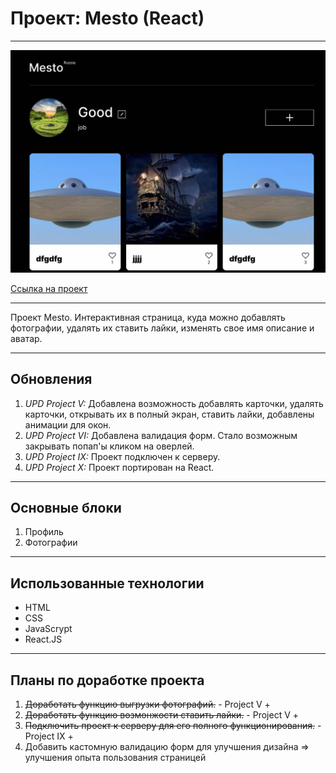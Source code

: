 # Проект: Mesto (React)

------------------

![Скриншот](./screenshot.jpg)

[Ссылка на проект](https://thebarbakov.github.io/mesto/)

------------------

Проект Mesto. Интерактивная страница, куда можно добавлять фотографии, удалять их ставить лайки, изменять свое имя описание и аватар.

------------------

## Обновления

1. _UPD Project V:_ Добавлена возможность добавлять карточки, удалять карточки, открывать их в полный экран, ставить лайки, добавлены анимации для окон.
2. _UPD Project VI:_ Добавлена валидация форм. Стало возможным закрывать попап'ы кликом на оверлей.
3. _UPD Project IX:_ Проект подключен к серверу.
4. _UPD Project X:_ Проект портирован на React.

------------------

## Основные блоки

1. Профиль
2. Фотографии

------------------

## Использованные технологии

* HTML
* CSS
* JavaScrypt
* React.JS

------------------

## Планы по доработке проекта

1. ~~Доработать функцию выгрузки фотографий.~~ - Project V +
2. ~~Доработать функцию возмонжости ставить лайки.~~ - Project V +
3. ~~Подключить проект к серверу для его полного функционирования.~~ - Project IX +
4. Добавить кастомную валидацию форм для улучшения дизайна => улучшения опыта пользования страницей
